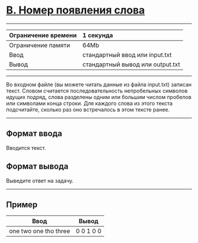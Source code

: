 # [B. Номер появления слова](https://contest.yandex.ru/contest/27665/problems/B/)

---
| Ограничение времени  | 1 секунда  |
| :--- |:---|
| Ограничение памяти     | 64Mb |
| Ввод      | стандартный ввод или input.txt |
| Вывод | стандартный вывод или output.txt |
---
Во входном файле (вы можете читать данные из файла input.txt) записан текст. Словом считается последовательность непробельных символов идущих подряд, слова разделены одним или большим числом пробелов или символами конца строки. Для каждого слова из этого текста подсчитайте, сколько раз оно встречалось в этом тексте ранее.

---
## Формат ввода
Вводится текст.

## Формат вывода
Выведите ответ на задачу.

---
## Пример

| Ввод  | Вывод  |
| :---: | :---: |
| one two one tho three | 0 0 1 0 0 |
